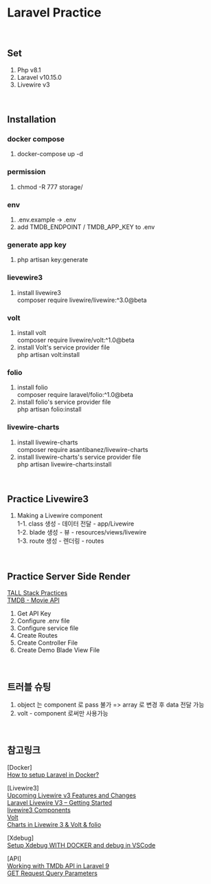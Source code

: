 # Laravel Practice

<br/>

## Set 
1. Php v8.1
2. Laravel v10.15.0
3. Livewire v3

<br/>

## Installation
### docker compose<br/>
1. docker-compose up -d<br/>

### permission<br/>
1. chmod -R 777 storage/<br/>

### env<br/>
1. .env.example -> .env
2. add TMDB_ENDPOINT / TMDB_APP_KEY to .env

### generate app key<br/>
1. php artisan key:generate<br/>

### lievewire3<br/>
1. install livewire3<br/>
composer require livewire/livewire:^3.0@beta<br/>

### volt<br/>
1. install volt<br/>
composer require livewire/volt:^1.0@beta<br/>
2. install Volt's service provider file<br/>
php artisan volt:install<br/>

### folio<br/>
1. install folio<br/>
composer require laravel/folio:^1.0@beta<br/>
2. install folio's service provider file<br/>
php artisan folio:install<br/>

### livewire-charts<br/>
1. install livewire-charts<br/>
composer require asantibanez/livewire-charts<br/>
2. install livewire-charts's service provider file<br/>
php artisan livewire-charts:install<br/>

<br/>

## Practice Livewire3
1. Making a Livewire component<br/>
  1-1. class 생성 - 데이터 전달 - app/Livewire<br/>
  1-2. blade 생성 - 뷰 - resources/views/livewire<br/>
  1-3. route 생성 - 렌더링 - routes<br/>

<br/>

## Practice Server Side Render
[TALL Stack Practices](https://www.notion.so/benefitplus/TALL-Stack-Practices-76bf47c8e49043ea9363acb3d7032620)<br/>
[TMDB - Movie API](https://developer.themoviedb.org/docs)<br/>
1. Get API Key
2. Configure .env file
3. Configure service file
4. Create Routes
5. Create Controller File
6. Create Demo Blade View File

<br/>

## 트러블 슈팅
1. object 는 component 로 pass 불가 => array 로 변경 후 data 전달 가능<br/>
2. volt - component 로써만 사용가능<br/>

<br/>

## 참고링크
[Docker]<br/>
[How to setup Laravel in Docker?](https://www.golinuxcloud.com/setup-laravel-in-docker/#Installing_Docker_on_Windows)<br/>

[Livewire3]<br/>
[Upcoming Livewire v3 Features and Changes](https://laravel-news.com/livewire-v3-features)<br/>
[Laravel Livewire V3 – Getting Started](https://ajaxray.com/blog/laravel-livewire-v3-getting-started/)<br/>
[livewire3 Components](https://livewire.laravel.com/docs/components)<br/>
[Volt](https://livewire.laravel.com/docs/volt)<br/>
[Charts in Livewire 3 & Volt & folio](https://nunomaduro.com/charts_in_livewire_3_and_volt)<br/>

[Xdebug]<br/>
[Setup Xdebug WITH DOCKER and debug in VSCode](https://www.youtube.com/watch?v=it7JQKPfWTU)<br/>

[API]<br/>
[Working with TMDb API in Laravel 9](https://blog.devops.dev/working-with-tmdb-api-in-laravel-9-4b4c578b75e4)<br/>
[GET Request Query Parameters](https://laravel.com/docs/10.x/http-client#get-request-query-parameters)<br/>




